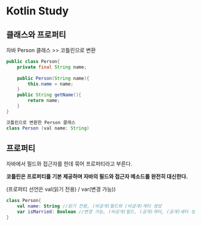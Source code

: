 # Kotlin Study

## 클래스와 프로퍼티

자바 Person 클래스 >> 코틀린으로 변환

```java
public class Person{
    private final String name;
    
    public Person(String name){
        this.name = name;
    }
    public String getName(){
        return name;
    }
}

코틀린으로 변환한 Person 클래스
class Person (val name: String)
```



## 프로퍼티

자바에서 필드와 접근자를 한데 묶어 프로퍼티라고 부른다.

**코틀린은 프로퍼티를 기본 제공하며 자바의 필드와 접근자 메소드를 완전히 대신한다.**

(프로퍼티 선언은 val(읽기 전용) / var(변경 가능))

```kotlin
class Person{
    val name: String //읽기 전용, (비공개)필드와 (비공개)게터 생성
    var isMarried: Boolean //변경 가능, (비공개)필드, (공개)게터, (공개)세터 생성
}
```





